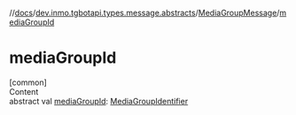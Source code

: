 //[docs](../../../index.md)/[dev.inmo.tgbotapi.types.message.abstracts](../index.md)/[MediaGroupMessage](index.md)/[mediaGroupId](media-group-id.md)



# mediaGroupId  
[common]  
Content  
abstract val [mediaGroupId](media-group-id.md): [MediaGroupIdentifier](../../dev.inmo.tgbotapi.types/index.md#%5Bdev.inmo.tgbotapi.types%2FMediaGroupIdentifier%2F%2F%2FPointingToDeclaration%2F%5D%2FClasslikes%2F625018081)  



